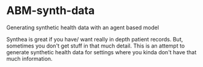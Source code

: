 # ABM-synth-data
Generating synthetic health data with an agent based model



Synthea is great if you have/ want really in depth patient records. But, sometimes you don't get stuff in that much detail. This is an attempt to generate synthetic health data for settings where you kinda don't have that much information. 

